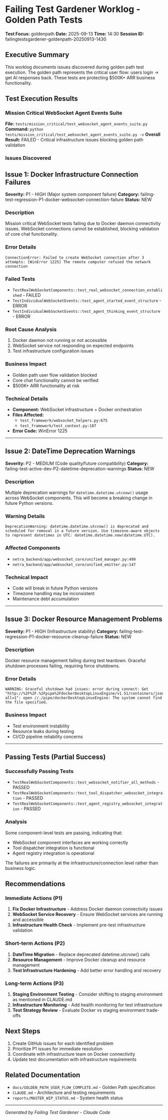 # Failing Test Gardener Worklog - Golden Path Tests

**Test Focus:** goldenpath
**Date:** 2025-09-13
**Time:** 14:30
**Session ID:** failingtestsgardener-goldenpath-20250913-1430

## Executive Summary

This worklog documents issues discovered during golden path test execution. The golden path represents the critical user flow: users login → get AI responses back. These tests are protecting $500K+ ARR business functionality.

## Test Execution Results

### Mission Critical WebSocket Agent Events Suite
**File:** `tests/mission_critical/test_websocket_agent_events_suite.py`
**Command:** `python tests/mission_critical/test_websocket_agent_events_suite.py -v`
**Overall Result:** FAILED - Critical infrastructure issues blocking golden path validation

### Issues Discovered

## Issue 1: Docker Infrastructure Connection Failures
**Severity:** P1 - HIGH (Major system component failure)
**Category:** failing-test-regression-P1-docker-websocket-connection-failure
**Status:** NEW

### Description
Mission critical WebSocket tests failing due to Docker daemon connectivity issues. WebSocket connections cannot be established, blocking validation of core chat functionality.

### Error Details
```
ConnectionError: Failed to create WebSocket connection after 3 attempts: [WinError 1225] The remote computer refused the network connection
```

### Failed Tests
- `TestRealWebSocketComponents::test_real_websocket_connection_established` - FAILED
- `TestIndividualWebSocketEvents::test_agent_started_event_structure` - ERROR
- `TestIndividualWebSocketEvents::test_agent_thinking_event_structure` - ERROR

### Root Cause Analysis
1. Docker daemon not running or not accessible
2. WebSocket service not responding on expected endpoints
3. Test infrastructure configuration issues

### Business Impact
- Golden path user flow validation blocked
- Core chat functionality cannot be verified
- $500K+ ARR functionality at risk

### Technical Details
- **Component:** WebSocket infrastructure + Docker orchestration
- **Files Affected:**
  - `test_framework/websocket_helpers.py:675`
  - `test_framework/test_context.py:187`
- **Error Code:** WinError 1225

---

## Issue 2: DateTime Deprecation Warnings
**Severity:** P2 - MEDIUM (Code quality/future compatibility)
**Category:** failing-test-active-dev-P2-datetime-deprecation-warnings
**Status:** NEW

### Description
Multiple deprecation warnings for `datetime.datetime.utcnow()` usage across WebSocket components. This will become a breaking change in future Python versions.

### Warning Details
```
DeprecationWarning: datetime.datetime.utcnow() is deprecated and scheduled for removal in a future version. Use timezone-aware objects to represent datetimes in UTC: datetime.datetime.now(datetime.UTC).
```

### Affected Components
- `netra_backend/app/websocket_core/unified_manager.py:499`
- `netra_backend/app/websocket_core/unified_emitter.py:147`

### Technical Impact
- Code will break in future Python versions
- Timezone handling may be inconsistent
- Maintenance debt accumulation

---

## Issue 3: Docker Resource Management Problems
**Severity:** P1 - HIGH (Infrastructure stability)
**Category:** failing-test-regression-P1-docker-resource-cleanup-failure
**Status:** NEW

### Description
Docker resource management failing during test teardown. Graceful shutdown processes failing, requiring force shutdowns.

### Error Details
```
WARNING: Graceful shutdown had issues: error during connect: Get "http://%2F%2F.%2Fpipe%2FdockerDesktopLinuxEngine/v1.51/containers/json?all=1": open //./pipe/dockerDesktopLinuxEngine: The system cannot find the file specified.
```

### Business Impact
- Test environment instability
- Resource leaks during testing
- CI/CD pipeline reliability concerns

---

## Passing Tests (Partial Success)

### Successfully Passing Tests
- `TestRealWebSocketComponents::test_websocket_notifier_all_methods` - PASSED
- `TestRealWebSocketComponents::test_tool_dispatcher_websocket_integration` - PASSED
- `TestRealWebSocketComponents::test_agent_registry_websocket_integration` - PASSED

### Analysis
Some component-level tests are passing, indicating that:
- WebSocket component interfaces are working correctly
- Tool dispatcher integration is functional
- Agent registry integration is operational

The failures are primarily at the infrastructure/connection level rather than business logic.

## Recommendations

### Immediate Actions (P1)
1. **Fix Docker Infrastructure** - Address Docker daemon connectivity issues
2. **WebSocket Service Recovery** - Ensure WebSocket services are running and accessible
3. **Infrastructure Health Check** - Implement pre-test infrastructure validation

### Short-term Actions (P2)
1. **DateTime Migration** - Replace deprecated datetime.utcnow() calls
2. **Resource Management** - Improve Docker cleanup and resource management
3. **Test Infrastructure Hardening** - Add better error handling and recovery

### Long-term Actions (P3)
1. **Staging Environment Testing** - Consider shifting to staging environment as mentioned in CLAUDE.md
2. **Infrastructure Monitoring** - Add health monitoring for test infrastructure
3. **Test Strategy Review** - Evaluate Docker vs staging environment trade-offs

## Next Steps

1. Create GitHub issues for each identified problem
2. Prioritize P1 issues for immediate resolution
3. Coordinate with infrastructure team on Docker connectivity
4. Update test documentation with infrastructure requirements

## Related Documentation
- `docs/GOLDEN_PATH_USER_FLOW_COMPLETE.md` - Golden Path specification
- `CLAUDE.md` - Architecture and testing requirements
- `reports/MASTER_WIP_STATUS.md` - System health status

---
*Generated by Failing Test Gardener - Claude Code*